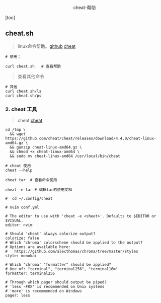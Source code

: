 <center>cheat-帮助</center>





[toc]





## cheat.sh

> linux命令帮助。[github](https://github.com/chubin/cheat.sh)  [cheat](https://cheat.sh/)



```shell
# 使用： 

curl cheat.sh   # 查看帮助
```



> 查看其他命令

```shell
# 其他
curl cheat.sh/ls  
curl cheat.sh/ps
```







###  2. cheat 工具

> cheat [cheat](https://github.com/cheat/cheat)

```shell
cd /tmp \
  && wget https://github.com/cheat/cheat/releases/download/4.4.0/cheat-linux-amd64.gz \
  && gunzip cheat-linux-amd64.gz \
  && chmod +x cheat-linux-amd64 \
  && sudo mv cheat-linux-amd64 /usr/local/bin/cheat
  
# cheat 使用
cheat --help

cheat tar  # 查看命令使用

cheat -e tar # 编辑tar的使用文档
```

```shell
#  cd ~/.config/cheat

# nvim conf.yml

# The editor to use with 'cheat -e <sheet>'. Defaults to $EDITOR or $VISUAL.
editor: nvim

# Should 'cheat' always colorize output?
colorize: false
# Which 'chroma' colorscheme should be applied to the output?
# Options are available here:
#   https://github.com/alecthomas/chroma/tree/master/styles
style: monokai

# Which 'chroma' "formatter" should be applied?
# One of: "terminal", "terminal256", "terminal16m"
formatter: terminal256

# Through which pager should output be piped?
# 'less -FRX' is recommended on Unix systems
# 'more' is recommended on Windows
pager: less
```

